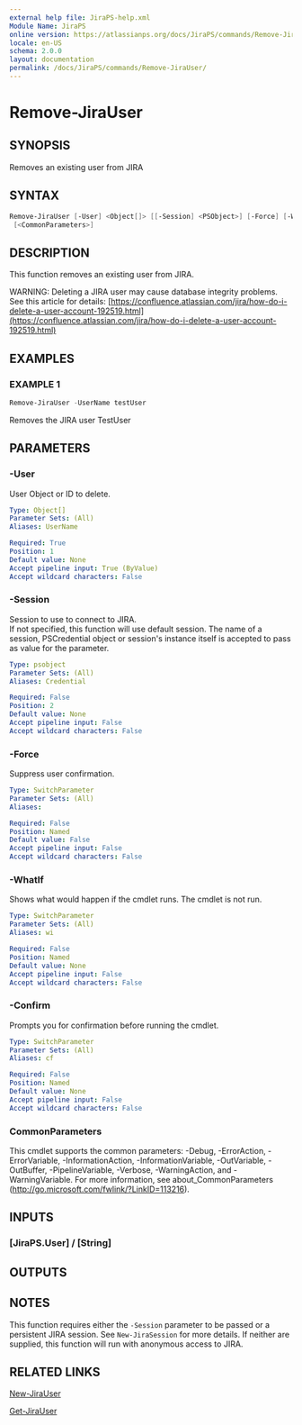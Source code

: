 ```yaml
---
external help file: JiraPS-help.xml
Module Name: JiraPS
online version: https://atlassianps.org/docs/JiraPS/commands/Remove-JiraUser/
locale: en-US
schema: 2.0.0
layout: documentation
permalink: /docs/JiraPS/commands/Remove-JiraUser/
---
```

# Remove-JiraUser

## SYNOPSIS

Removes an existing user from JIRA

## SYNTAX

```powershell
Remove-JiraUser [-User] <Object[]> [[-Session] <PSObject>] [-Force] [-WhatIf] [-Confirm]
 [<CommonParameters>]
```

## DESCRIPTION

This function removes an existing user from JIRA.

WARNING: Deleting a JIRA user may cause database integrity problems.
See this article for details:
[https://confluence.atlassian.com/jira/how-do-i-delete-a-user-account-192519.html](https://confluence.atlassian.com/jira/how-do-i-delete-a-user-account-192519.html)

## EXAMPLES

### EXAMPLE 1

```powershell
Remove-JiraUser -UserName testUser
```

Removes the JIRA user TestUser

## PARAMETERS

### -User

User Object or ID to delete.

```yaml
Type: Object[]
Parameter Sets: (All)
Aliases: UserName

Required: True
Position: 1
Default value: None
Accept pipeline input: True (ByValue)
Accept wildcard characters: False
```

### -Session

Session to use to connect to JIRA.  
If not specified, this function will use default session.
The name of a session, PSCredential object or session's instance itself is accepted to pass as value for the parameter.

```yaml
Type: psobject
Parameter Sets: (All)
Aliases: Credential

Required: False
Position: 2
Default value: None
Accept pipeline input: False
Accept wildcard characters: False
```

### -Force

Suppress user confirmation.

```yaml
Type: SwitchParameter
Parameter Sets: (All)
Aliases:

Required: False
Position: Named
Default value: False
Accept pipeline input: False
Accept wildcard characters: False
```

### -WhatIf

Shows what would happen if the cmdlet runs.
The cmdlet is not run.

```yaml
Type: SwitchParameter
Parameter Sets: (All)
Aliases: wi

Required: False
Position: Named
Default value: None
Accept pipeline input: False
Accept wildcard characters: False
```

### -Confirm

Prompts you for confirmation before running the cmdlet.

```yaml
Type: SwitchParameter
Parameter Sets: (All)
Aliases: cf

Required: False
Position: Named
Default value: None
Accept pipeline input: False
Accept wildcard characters: False
```

### CommonParameters

This cmdlet supports the common parameters: -Debug, -ErrorAction, -ErrorVariable, -InformationAction, -InformationVariable, -OutVariable, -OutBuffer, -PipelineVariable, -Verbose, -WarningAction, and -WarningVariable.
For more information, see about_CommonParameters (http://go.microsoft.com/fwlink/?LinkID=113216).

## INPUTS

### [JiraPS.User] / [String]

## OUTPUTS

## NOTES

This function requires either the `-Session` parameter to be passed or a persistent JIRA session.
See `New-JiraSession` for more details.
If neither are supplied, this function will run with anonymous access to JIRA.

## RELATED LINKS

[New-JiraUser](../New-JiraUser/)

[Get-JiraUser](../Get-JiraUser/)
